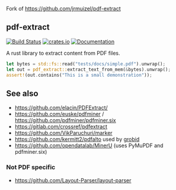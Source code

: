 
Fork of https://github.com/jrmuizel/pdf-extract

## pdf-extract
[![Build Status](https://github.com/jrmuizel/pdf-extract/actions/workflows/rust.yml/badge.svg)](https://github.com/jrmuizel/pdf-extract/actions)
[![crates.io](https://img.shields.io/crates/v/pdf-extract.svg)](https://crates.io/crates/pdf-extract)
[![Documentation](https://docs.rs/pdf-extract/badge.svg)](https://docs.rs/pdf-extract)

A rust library to extract content from PDF files.

```rust
let bytes = std::fs::read("tests/docs/simple.pdf").unwrap();
let out = pdf_extract::extract_text_from_mem(&bytes).unwrap();
assert!(out.contains("This is a small demonstration"));
```

## See also

- https://github.com/elacin/PDFExtract/
- https://github.com/euske/pdfminer / https://github.com/pdfminer/pdfminer.six
- https://gitlab.com/crossref/pdfextract
- https://github.com/VikParuchuri/marker
- https://github.com/kermitt2/pdfalto used by [grobid](https://github.com/kermitt2/grobid/)
- https://github.com/opendatalab/MinerU (uses PyMuPDF and pdfminer.six)

### Not PDF specific
- https://github.com/Layout-Parser/layout-parser
